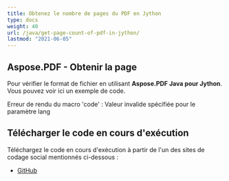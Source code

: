 ```yaml
---
title: Obtenez le nombre de pages du PDF en Jython
type: docs
weight: 40
url: /java/get-page-count-of-pdf-in-jython/
lastmod: "2021-06-05"
---
```


## Aspose.PDF - Obtenir la page

Pour vérifier le format de fichier en utilisant **Aspose.PDF Java pour Jython**. Vous pouvez voir ici un exemple de code.

Erreur de rendu du macro 'code' : Valeur invalide spécifiée pour le paramètre lang

## Télécharger le code en cours d'exécution

Téléchargez le code en cours d'exécution à partir de l'un des sites de codage social mentionnés ci-dessous :

- [GitHub](https://github.com/aspose-pdf/Aspose.PDF-for-Java/releases)